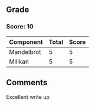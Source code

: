 ## Grade

### Score: 10

Component         | Total | Score
------------------|-------|------
Mandelbrot        | 5     | 5
Milikan           | 5     | 5


## Comments

Excellent write up
